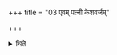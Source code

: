+++
title = "03 एवम् पत्नी केशवर्जम्"

+++

<details><summary>थिते</summary>

3. The wife of the sacrificer does all the things except (shaving of) the hair on the head, in the same manner.
</details>
